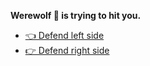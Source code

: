 **Werewolf 🐺 is trying to hit you.**

- [👈 Defend left side](9-3A.md)
- [👉 Defend right side](9-3B.md)
